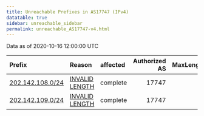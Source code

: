 ```yaml
---
title: Unreachable Prefixes in AS17747 (IPv4)
datatable: true
sidebar: unreachable_sidebar
permalink: unreachable_AS17747-v4.html
---
```


Data as of 2020-10-16 12:00:00 UTC


<div class="datatable-begin"></div>

| Prefix                                                     | Reason                                                                                                     | affected   |   Authorized AS |   MaxLength | Anchor                                       |   unreachable /24s |
|:-----------------------------------------------------------|:-----------------------------------------------------------------------------------------------------------|:-----------|----------------:|------------:|:---------------------------------------------|-------------------:|
| [202.142.108.0/24](https://stat.ripe.net/202.142.108.0/24) | [INVALID LENGTH](https://rpki-validator.ripe.net/announcement-preview?asn=AS17747&prefix=202.142.108.0/24) | complete   |           17747 |          23 | [APNIC](unreachable_APNIC_RPKI_Root-v4.html) |                  1 |
| [202.142.109.0/24](https://stat.ripe.net/202.142.109.0/24) | [INVALID LENGTH](https://rpki-validator.ripe.net/announcement-preview?asn=AS17747&prefix=202.142.109.0/24) | complete   |           17747 |          23 | [APNIC](unreachable_APNIC_RPKI_Root-v4.html) |                  1 |

<div class="datatable-end"></div>